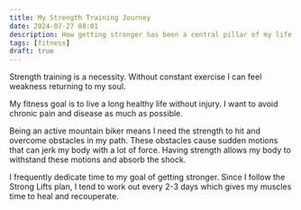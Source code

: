 ```yaml
---
title: My Strength Training Journey
date: 2024-07-27 08:01
description: How getting stronger has been a central pillar of my life.
tags: [fitness]
draft: true
---
```

Strength training is a necessity.  Without constant exercise I can feel weakness returning to my soul. 

My fitness goal is to live a long healthy life without injury. I want to avoid chronic pain and disease as much as possible. 

Being an active mountain biker means I need the strength to hit and overcome obstacles in my path. These obstacles cause sudden motions that can jerk my body with a lot of force. Having strength allows my body to withstand these motions and absorb the shock.

I frequently dedicate time to my goal of getting stronger. Since I follow the Strong Lifts plan, I tend to work out every 2-3 days which gives my muscles time to heal and recouperate. 